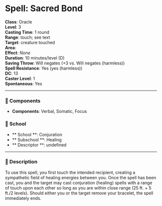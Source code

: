 
# Spell: Sacred Bond
**Class**: Oracle  
**Level**: 3  
**Casting Time**: 1 round  
**Range**: touch; see text  
**Target**: creature touched  
**Area**:   
**Effect**: _None_  
**Duration**: 10 minutes/level (D)  
**Saving Throw**: Will negates (+3 vs. Will negates (harmless))  
**Spell Resistance**: Yes (yes (harmless))  
**DC**: 13  
**Caster Level**: 1  
**Spontaneous**: Yes

---

### 🔮 Components
- **Components**: Verbal, Somatic, Focus

### 🏫 School
- ** School **: Conjuration
- ** Subschool **: Healing
- ** Descriptor **: undefined
---

### 📜 Description
To use this spell, you first touch the intended recipient, creating a sympathetic field of healing energies between you. Once the spell has been cast, you and the target may cast conjuration (healing) spells with a range of touch upon each other so long as you are within close range (25 ft. + 5 ft./2 levels). Should either you or the target remove your bracelet, the spell immediately ends.
